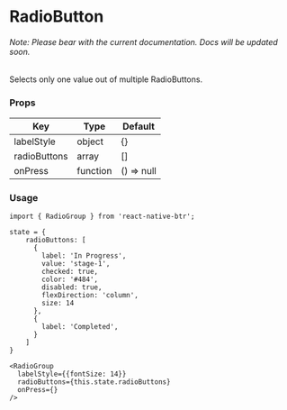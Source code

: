 # RadioButton

###### Note: Please bear with the current documentation. Docs will be updated soon.

Selects only one value out of multiple RadioButtons.

### Props
Key | Type | Default
----|----|----
labelStyle | object | {}
radioButtons | array | []
onPress | function | () => null

### Usage
```
import { RadioGroup } from 'react-native-btr';

state = {
    radioButtons: [
      {
        label: 'In Progress',
        value: 'stage-1',
        checked: true,
        color: '#484',
        disabled: true,
        flexDirection: 'column',
        size: 14
      },
      {
        label: 'Completed',
      }
    ]
}

<RadioGroup 
  labelStyle={{fontSize: 14}}
  radioButtons={this.state.radioButtons}
  onPress={}
/>

``` 